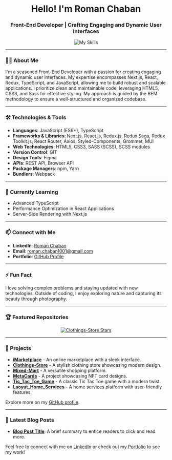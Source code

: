 <h1 align="center">Hello! I'm Roman Chaban</h1>
<h3 align="center">Front-End Developer | Crafting Engaging and Dynamic User Interfaces</h3>

<p align="center">
  <img src="https://skillicons.dev/icons?i=html,css,js,git,sass,next,react,typescript,redux,npm,yarn,webpack,figma,styledcomponents,materialui,postman,vscode" alt="My Skills" />
</p>

---

### 🧑‍💻 About Me
I'm a seasoned Front-End Developer with a passion for creating engaging and dynamic user interfaces. My expertise encompasses Next.js, React, Redux, TypeScript, and JavaScript, allowing me to build robust and scalable applications. I prioritize clean and maintainable code, leveraging HTML5, CSS3, and Sass for effective styling. My approach is guided by the BEM methodology to ensure a well-structured and organized codebase.

---

### 🛠️ Technologies & Tools
- **Languages**: JavaScript (ES6+), TypeScript
- **Frameworks & Libraries**: Next.js, React.js, Redux.js, Redux Saga, Redux Toolkit.js, React Router, Axios, Styled-Components, Grommet, MUI
- **Web Technologies**: HTML5, CSS3, SASS (SCSS), SCSS modules
- **Version Control**: GIT
- **Design Tools**: Figma
- **APIs**: REST API, Browser API
- **Package Managers**: npm, Yarn
- **Bundlers**: Webpack

---

### 🌱 Currently Learning
- Advanced TypeScript
- Performance Optimization in React Applications
- Server-Side Rendering with Next.js

---

### 📫 Connect with Me
- **LinkedIn**: [Roman Chaban](https://www.linkedin.com/in/chaban1001/)
- **Email**: [roman.chaban1001@gmail.com](mailto:roman.chaban1001@gmail.com)
- **Portfolio**: [GitHub Profile](https://github.com/roman-chaban?tab=repositories)

---

### ⚡ Fun Fact
I love solving complex problems and staying updated with new technologies. Outside of coding, I enjoy exploring nature and capturing its beauty through photography.

---

### 🏆 Featured Repositories
<p align="center">
  <a href="https://github.com/roman-chaban/Clothings-Store">
    <img src="https://img.shields.io/github/stars/roman-chaban/Clothings-Store?style=social" alt="Clothings-Store Stars"/>
  </a>
</p>

---

### 🚀 Projects
- **[iMarketplace](https://roman-chaban.github.io/iMarketplace/)** - An online marketplace with a sleek interface.
- **[Clothings-Store](https://clothing-store-tau-drab.vercel.app/)** - A stylish clothing store showcasing modern design.
- **[Mixed-Mart](https://tech-wave-one.vercel.app/)** - A versatile shopping platform.
- **[MetaCards](https://nft-project-rosy.vercel.app/)** - A project showcasing NFT card designs.
- **[Tic_Tac_Toe_Game](https://roman-chaban.github.io/Tic_Tac_Toe_Game/)** - A classic Tic Tac Toe game with a modern twist.
- **[Laoyut_Home_Services](https://roman-chaban.github.io/Layot-Home-Services/)** - A home services platform with user-friendly features.

Explore more on my [GitHub profile](https://github.com/roman-chaban?tab=repositories).

---

### 📝 Latest Blog Posts
- **[Blog Post Title](https://github.com/roman-chaban?tab=repositories)**: A brief summary to entice readers to click and read more.

Feel free to connect with me on [LinkedIn](https://www.linkedin.com/in/chaban1001/) or check out my [Portfolio](https://github.com/roman-chaban?tab=repositories) to see my work!
